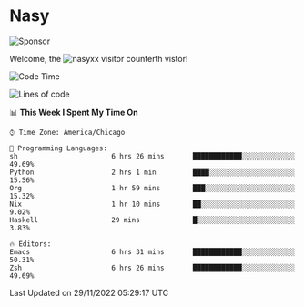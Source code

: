 # Nasy

<!--
<p align="center">
<img height="200" src="https://github-readme-stats.vercel.app/api?username=nasyxx&count_private=true&show_icons=true&theme=dracula&include_all_commits=true"/>
<img height="200" src="https://github-readme-stats.vercel.app/api/top-langs/?username=nasyxx&theme=dracula&hide=html,jupyter+notebook&count_private=true&show_icons=true"/>
</p>

  
----------------
-->

![Sponsor](https://img.shields.io/static/v1.svg?label=Sponsor&message=%E2%9D%A4&logo=GitHub&style=flat&color=pink)
 
Welcome, the ![nasyxx visitor counter](https://count.getloli.com/get/@nasyxx?theme=rule34)th vistor!
 
<!--START_SECTION:waka-->
![Code Time](http://img.shields.io/badge/Code%20Time-2%2C870%20hrs%2034%20mins-blue)

![Lines of code](https://img.shields.io/badge/From%20Hello%20World%20I%27ve%20Written-5%20Million%20lines%20of%20code-blue)

📊 **This Week I Spent My Time On** 

```text
⌚︎ Time Zone: America/Chicago

💬 Programming Languages: 
sh                       6 hrs 26 mins       ████████████░░░░░░░░░░░░░   49.69% 
Python                   2 hrs 1 min         ████░░░░░░░░░░░░░░░░░░░░░   15.56% 
Org                      1 hr 59 mins        ███░░░░░░░░░░░░░░░░░░░░░░   15.32% 
Nix                      1 hr 10 mins        ██░░░░░░░░░░░░░░░░░░░░░░░   9.02% 
Haskell                  29 mins             █░░░░░░░░░░░░░░░░░░░░░░░░   3.83%

🔥 Editors: 
Emacs                    6 hrs 31 mins       ████████████░░░░░░░░░░░░░   50.31% 
Zsh                      6 hrs 26 mins       ████████████░░░░░░░░░░░░░   49.69%

```


 Last Updated on 29/11/2022 05:29:17 UTC
<!--END_SECTION:waka-->

<!-- ![visitors](https://visitor-badge.laobi.icu/badge?page_id=nasyxx.nasyxx) -->
